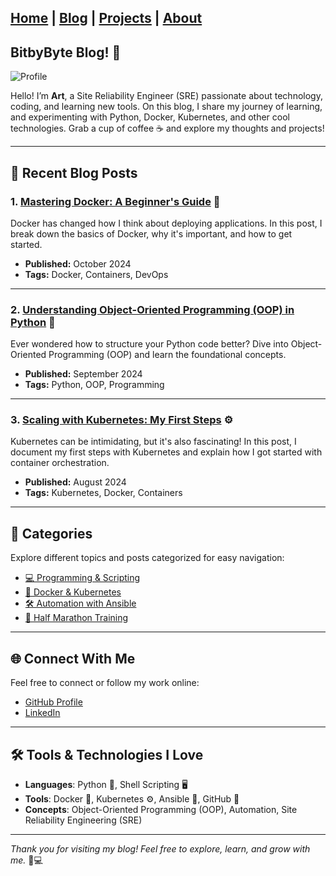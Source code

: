 
[Home](index.md) | [Blog](blog.md) | [Projects](projects.md) | [About](about.md)
--- 

## BitbyByte Blog! 🚀 

![Profile](https://github.com/athreyas.png?size=200) <!-- Replace with your actual GitHub username -->

Hello! I’m **Art**, a Site Reliability Engineer (SRE) passionate about technology, coding, and learning new tools. On this blog, I share my journey of learning, and experimenting with Python, Docker, Kubernetes, and other cool technologies. Grab a cup of coffee ☕️ and explore my thoughts and projects!

---

## 📝 Recent Blog Posts

### 1. [Mastering Docker: A Beginner's Guide](docker.md) 🐳
Docker has changed how I think about deploying applications. In this post, I break down the basics of Docker, why it's important, and how to get started.
- **Published:** October 2024
- **Tags:** Docker, Containers, DevOps

---

### 2. [Understanding Object-Oriented Programming (OOP) in Python](oop.md) 🐍
Ever wondered how to structure your Python code better? Dive into Object-Oriented Programming (OOP) and learn the foundational concepts.
- **Published:** September 2024
- **Tags:** Python, OOP, Programming

---

### 3. [Scaling with Kubernetes: My First Steps](kubernetes.md) ⚙️
Kubernetes can be intimidating, but it's also fascinating! In this post, I document my first steps with Kubernetes and explain how I got started with container orchestration.
- **Published:** August 2024
- **Tags:** Kubernetes, Docker, Containers

---

## 🌟 Categories

Explore different topics and posts categorized for easy navigation:

- [💻 Programming & Scripting](programming.md)
- [🐳 Docker & Kubernetes](docker-kubernetes.md)
- [🛠️ Automation with Ansible](ansible.md)
- [🏃 Half Marathon Training](half-marathon.md)

---

## 🌐 Connect With Me

Feel free to connect or follow my work online:

- [GitHub Profile](https://github.com/athreyas)  
- [LinkedIn](https://linkedin.com/in/athreyas)

---

## 🛠️ Tools & Technologies I Love

- **Languages**: Python 🐍, Shell Scripting 🖥️
- **Tools**: Docker 🐳, Kubernetes ⚙️, Ansible 🔧, GitHub 🚀
- **Concepts**: Object-Oriented Programming (OOP), Automation, Site Reliability Engineering (SRE)

---

_Thank you for visiting my blog! Feel free to explore, learn, and grow with me._ 🎉💻
